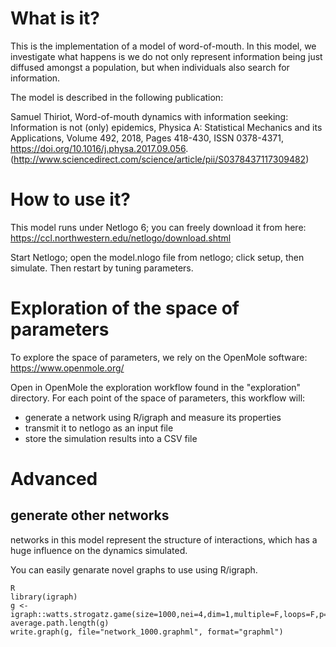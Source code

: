 # What is it?

This is the implementation of a model of word-of-mouth.
In this model, we investigate what happens is we do not only represent information being just diffused amongst a population, 
but when individuals also search for information.

The model is described in the following publication:

Samuel Thiriot, Word-of-mouth dynamics with information seeking: Information is not (only) epidemics,
Physica A: Statistical Mechanics and its Applications,
Volume 492, 2018, Pages 418-430,
ISSN 0378-4371,
https://doi.org/10.1016/j.physa.2017.09.056.
(http://www.sciencedirect.com/science/article/pii/S0378437117309482)


# How to use it?

This model runs under Netlogo 6; you can freely download it from here: https://ccl.northwestern.edu/netlogo/download.shtml

Start Netlogo; open the model.nlogo file from netlogo; click setup, then simulate. 
Then restart by tuning parameters.

# Exploration of the space of parameters

To explore the space of parameters, we rely on the OpenMole software: https://www.openmole.org/

Open in OpenMole the exploration workflow found in the "exploration" directory. 
For each point of the space of parameters, this workflow will:
* generate a network using R/igraph and measure its properties
* transmit it to netlogo as an input file
* store the simulation results into a CSV file 


# Advanced 

## generate other networks 

networks in this model represent the structure of interactions, which has a huge influence on the dynamics simulated. 

You can easily genarate novel graphs to use using R/igraph. 

    R
    library(igraph)
	g <- igraph::watts.strogatz.game(size=1000,nei=4,dim=1,multiple=F,loops=F,p=0.1)
	average.path.length(g)
	write.graph(g, file="network_1000.graphml", format="graphml")

